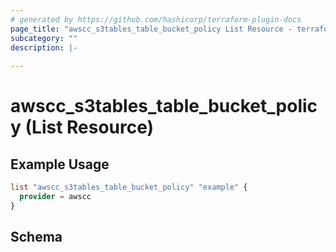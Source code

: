 ```yaml
---
# generated by https://github.com/hashicorp/terraform-plugin-docs
page_title: "awscc_s3tables_table_bucket_policy List Resource - terraform-provider-awscc"
subcategory: ""
description: |-
  
---
```


# awscc_s3tables_table_bucket_policy (List Resource)



## Example Usage

```terraform
list "awscc_s3tables_table_bucket_policy" "example" {
  provider = awscc
}
```

<!-- schema generated by tfplugindocs -->
## Schema
